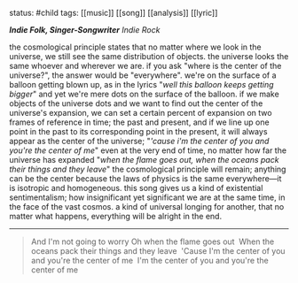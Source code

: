 status: #child 
tags: [[music]] [[song]] [[analysis]] [[lyric]]

***Indie Folk, Singer-Songwriter***
*Indie Rock*

the cosmological principle states that no matter where we look in the universe, we still see the same distribution of objects. the universe looks the same whoever and wherever we are. if you ask "where is the center of the universe?", the answer would be "everywhere". we're on the surface of a balloon getting blown up, as in the lyrics "*well this balloon keeps getting bigger*" and yet we're mere dots on the surface of the balloon. if we make objects of the universe dots and we want to find out the center of the universe's expansion, we can set a certain percent of expansion on two frames of reference in time; the past and present, and if we line up one point in the past to its corresponding point in the present, it will always appear as the center of the universe; "*'cause i'm the center of you and you're the center of me*" even at the very end of time, no matter how far the universe has expanded "*when the flame goes out, when the oceans pack their things and they leave*" the cosmological principle will remain; anything can be the center because the laws of physics is the same everywhere—it is isotropic and homogeneous. this song gives us a kind of existential sentimentalism; how insignificant yet significant we are at the same time, in the face of the vast cosmos. a kind of universal longing for another, that no matter what happens, everything will be alright in the end.

---

> And I'm not going to worry
> Oh when the flame goes out
> When the oceans pack their things and they leave
> 'Cause I'm the center of you and you're the center of me
> I'm the center of you and you're the center of me